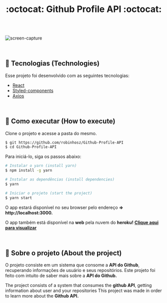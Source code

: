 <h1 align="center"> 
  <strong> :octocat: Github Profile API :octocat:</strong>
</h1>
<br><br>

![screen-capture](https://user-images.githubusercontent.com/82779533/156910042-96d410b1-3cec-4dea-ba25-3956b1444299.gif)

<br>

## 🧪 Tecnologias (Technologies)

Esse projeto foi desenvolvido com as seguintes tecnologias:

- [React](https://reactjs.org)
- [Styled-components](https://styled-components.com/)
- [Axios](https://axios-http.com/)

<br>

## 🚀 Como executar (How to execute)

Clone o projeto e acesse a pasta do mesmo.

```bash
$ git https://github.com/robinhosz/Github-Profile-API
$ cd Github-Profile-API
```

Para iniciá-lo, siga os passos abaixo:

```bash
# Instalar o yarn (install yarn)
$ npm install -g yarn
```
```bash
# Instalar as dependências (install dependencies)
$ yarn
```
```bash
# Iniciar o projeto (start the project)
$ yarn start
```

O app estará disponível no seu browser pelo endereço **=>** **http://localhost:3000.**

O app também está disponível na **web** pela nuvem do **heroku!** **[Clique aqui para visualizar](https://deploy-github-profile.herokuapp.com/)**

<br>

## 🔎 Sobre o projeto (About the project)
O projeto consiste em um sistema que consome a **API do Github**, recuperando informações de usuário e seus repositórios.
Este projeto foi feito com intuito de saber mais sobre a **API do Github.**

The project consists of a system that consumes the **github API**, getting information about user and your repositories
This project was made in order to learn more about the **Github API.**

<br> 

